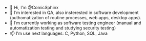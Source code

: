 - 👋 Hi, I’m @ComicSphinx
- 👀 I’m interested in QA, also insterested in software development (authomatization of routine processes, web apps, desktop apps).
- 🌱 I’m currently working as software testing engineer (manual and automatization testing and studying security testing)
- 📫 I'm use next languages: C, Python, SQL, Java

<!---
ComicSphinx/ComicSphinx is a ✨ special ✨ repository because its `README.md` (this file) appears on your GitHub profile.
You can click the Preview link to take a look at your changes.
--->
